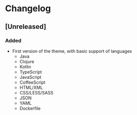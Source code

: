 # Changelog

## [Unreleased]
### Added
- First version of the theme, with basic support of languages
  - Java
  - Clojure
  - Kotlin
  - TypeScript
  - JavaScript
  - CoffeeScript
  - HTML/XML
  - CSS/LESS/SASS
  - JSON
  - YAML
  - Dockerfile
  